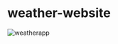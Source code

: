 # weather-website

![weatherapp](https://github.com/shivani0741/weather-website/assets/150643697/6023bfac-1b40-45f2-a439-3defa804efd3)


